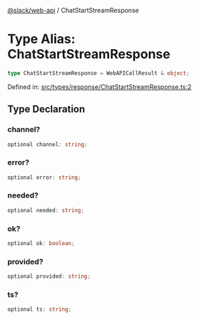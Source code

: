 [@slack/web-api](../index.md) / ChatStartStreamResponse

# Type Alias: ChatStartStreamResponse

```ts
type ChatStartStreamResponse = WebAPICallResult & object;
```

Defined in: [src/types/response/ChatStartStreamResponse.ts:2](https://github.com/slackapi/node-slack-sdk/blob/main/packages/web-api/src/types/response/ChatStartStreamResponse.ts#L2)

## Type Declaration

### channel?

```ts
optional channel: string;
```

### error?

```ts
optional error: string;
```

### needed?

```ts
optional needed: string;
```

### ok?

```ts
optional ok: boolean;
```

### provided?

```ts
optional provided: string;
```

### ts?

```ts
optional ts: string;
```
